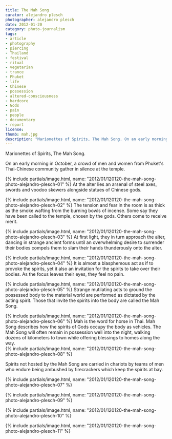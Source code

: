```yaml
---
title: The Mah Song
curator: alejandro plesch
photographer: alejandro plesch
date: 2012-01-20
category: photo-journalism
tags:
- article
- photography
- piercing
- Thailand
- festival
- ritual
- vegetarian
- trance
- Phuket
- life
- Chinese
- possession
- altered-consciousness
- hardcore
- Gods
- pain
- people
- documentary
- report
license:
thumb: mah.jpg
description: "Marionettes of Spirits, The Mah Song. On an early morning in October, a crowd of men and women from Phuket's Thai-Chinese community gather in silence at the temple."
---
```

Marionettes of Spirits, The Mah Song.

On an early morning in October, a crowd of men and women from Phuket's Thai-Chinese community gather in silence at the temple.

{% include partials/image.html, name: "2012/01/120120-the-mah-song-photo-alejandro-plesch-01" %}
At the alter lies an arsenal of steel axes, swords and voodoo skewers alongside statues of Chinese gods.

{% include partials/image.html, name: "2012/01/120120-the-mah-song-photo-alejandro-plesch-02" %}
The tension and fear in the room is as thick as the smoke wafting from the burning bowls of incense. Some say they have been called to the temple, chosen by the gods. Others come to receive merit.  

{% include partials/image.html, name: "2012/01/120120-the-mah-song-photo-alejandro-plesch-03" %}
At first light, they in turn approach the alter, dancing in strange ancient forms until an overwhelming desire to surrender their bodies compels them to slam their hands thunderously onto the alter.

{% include partials/image.html, name: "2012/01/120120-the-mah-song-photo-alejandro-plesch-04" %}
It is almost a blasphemous act as if to provoke the spirits, yet it also an invitation for the spirits to take over their bodies. As the focus leaves their eyes, they feel no pain.  

{% include partials/image.html, name: "2012/01/120120-the-mah-song-photo-alejandro-plesch-05" %}
Strange mutilating acts to ground the possessed body to the material world are performed as dictated by the acting spirit. Those that invite the spirits into the body are called the Mah Song.

{% include partials/image.html, name: "2012/01/120120-the-mah-song-photo-alejandro-plesch-06" %}
Mah is the word for horse in Thai. Mah Song describes how the spirits of Gods occupy the body as vehicles. The Mah Song will often remain in possession well into the night, walking dozens of kilometers to town while offering blessings to homes along the way.  
{% include partials/image.html, name: "2012/01/120120-the-mah-song-photo-alejandro-plesch-08" %}

Spirits not hosted by the Mah Song are carried in chariots by teams of men who endure being ambushed by firecrackers which keep the spirits at bay.  

{% include partials/image.html, name: "2012/01/120120-the-mah-song-photo-alejandro-plesch-07" %}

{% include partials/image.html, name: "2012/01/120120-the-mah-song-photo-alejandro-plesch-09" %}

{% include partials/image.html, name: "2012/01/120120-the-mah-song-photo-alejandro-plesch-10" %}

{% include partials/image.html, name: "2012/01/120120-the-mah-song-photo-alejandro-plesch-11" %}
